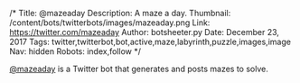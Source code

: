 /*
Title: @mazeaday
Description: A maze a day.
Thumbnail: /content/bots/twitterbots/images/mazeaday.png
Link: https://twitter.com/mazeaday
Author: botsheeter.py
Date: December 23, 2017
Tags: twitter,twitterbot,bot,active,maze,labyrinth,puzzle,images,image
Nav: hidden
Robots: index,follow
*/

[@mazeaday](https://twitter.com/mazeaday) is a Twitter bot that generates and posts mazes to solve.
